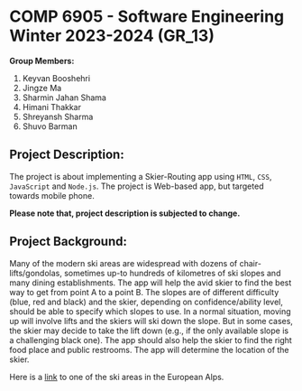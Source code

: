 # COMP 6905 - Software Engineering Winter 2023-2024 (GR_13)

**Group Members:**
1. Keyvan Booshehri
2. Jingze Ma  
3. Sharmin Jahan Shama 
4. Himani Thakkar
5. Shreyansh Sharma
6. Shuvo Barman

## Project Description:

The project is about implementing a Skier-Routing app using `HTML`, `CSS`, `JavaScript` and `Node.js`. The project is Web-based app, but targeted towards mobile phone.

**Please note that, project description is subjected to change.**

## Project Background:

Many of the modern ski areas are widespread with dozens of chair-lifts/gondolas, sometimes up-to hundreds of kilometres of ski slopes and many dining establishments. The app will help the avid skier to find the best way to get from point A to a point B. The slopes are of different difficulty (blue, red and black) and the skier, depending on confidence/ability level, should be able to specify which slopes to use. In a normal situation, moving up will involve lifts and the skiers will ski down the slope. But in some cases, the skier may decide to take the lift down (e.g., if the only available slope is a challenging black one). The app should also help the skier to find the right food place and public restrooms. The app will determine the location of the skier.

Here is a [link](https://www.snow-space.com/en/winter/ski-resort-salzburg/facts/piste-map) to one of the ski areas in the European Alps.
